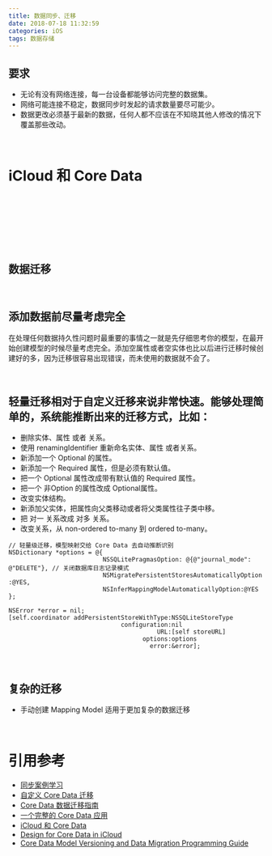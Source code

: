 ```yaml
---
title: 数据同步、迁移
date: 2018-07-18 11:32:59
categories: iOS 
tags: 数据存储
---
```


## 要求
* 无论有没有网络连接，每一台设备都能够访问完整的数据集。
* 网络可能连接不稳定，数据同步时发起的请求数量要尽可能少。
* 数据更改必须基于最新的数据，任何人都不应该在不知晓其他人修改的情况下覆盖那些改动。

<br>

# iCloud 和 Core Data


<br>
<br>
<br>
<br>
<br>
<br>

## 数据迁移

<br>

## 添加数据前尽量考虑完全
在处理任何数据持久性问题时最重要的事情之一就是先仔细思考你的模型，在最开始创建模型的时候尽量考虑完全。添加空属性或者空实体也比以后进行迁移时候创建好的多，因为迁移很容易出现错误，而未使用的数据就不会了。


<br>

## 轻量迁移相对于自定义迁移来说非常快速。能够处理简单的，系统能推断出来的迁移方式，比如：

* 删除实体、属性 或者 关系。
* 使用 renamingIdentifier 重新命名实体、属性 或者关系。
* 新添加一个 Optional 的属性。
* 新添加一个 Required 属性，但是必须有默认值。
* 把一个 Optional 属性改成带有默认值的 Required 属性。
* 把一个 非Option 的属性改成 Optional属性。
* 改变实体结构。
* 新添加父实体，把属性向父类移动或者将父类属性往子类中移。
* 把 对一 关系改成 对多 关系。
* 改变关系，从 non-ordered to-many 到 ordered to-many。


``` objc
// 轻量级迁移，模型映射交给 Core Data 去自动推断识别
NSDictionary *options = @{
                          NSSQLitePragmasOption: @{@"journal_mode": @"DELETE"}, // 关闭数据库日志记录模式
                          NSMigratePersistentStoresAutomaticallyOption :@YES,
                          NSInferMappingModelAutomaticallyOption:@YES };
    
NSError *error = nil;
[self.coordinator addPersistentStoreWithType:NSSQLiteStoreType
                               configuration:nil
                                         URL:[self storeURL]
                                     options:options
                                       error:&error];
```
<br>

## 复杂的迁移
* 手动创建 Mapping Model 适用于更加复杂的数据迁移

<br>

# 引用参考
* [同步案例学习](https://objccn.io/issue-10-4/)
* [自定义 Core Data 迁移](https://objccn.io/issue-4-7/)
* [Core Data 数据迁移指南](https://www.jianshu.com/p/b3b764fc5191)
* [一个完整的 Core Data 应用](https://objccn.io/issue-4-2/)
* [iCloud 和 Core Data](https://objccn.io/issue-10-2/)
* [Design for Core Data in iCloud](https://developer.apple.com/library/archive/documentation/General/Conceptual/iCloudDesignGuide/Chapters/DesignForCoreDataIniCloud.html)
* [Core Data Model Versioning and Data Migration Programming Guide](https://developer.apple.com/library/archive/documentation/Cocoa/Conceptual/CoreDataVersioning/Articles/vmLightweightMigration.html)

